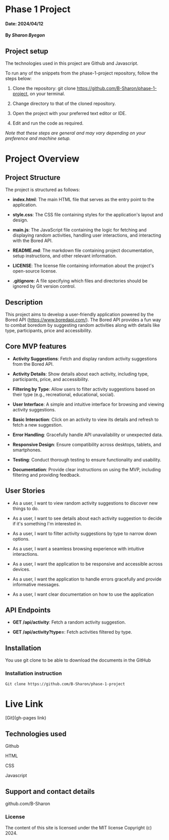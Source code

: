 
# Phase 1 Project

#### Date: 2024/04/12

#### By *Sharon Byegon*

## Project setup
The technologies used in this project are Github and Javascript.

To run any of the snippets from the phase-1-project repository, follow the steps below:

1. Clone the repository: git clone https://github.com/B-Sharon/phase-1-project, on your terminal.

2. Change directory to that of the cloned repository.

3. Open the project with your preferred text editor or IDE.

4. Edit and run the code as required.

*Note that these steps are general and may vary depending on your preference and machine setup.*



# Project Overview
## Project Structure

The project is structured as follows:

- **index.html**: The main HTML file that serves as the entry point to the application.

- **style.css**: The CSS file containing styles for the application's layout and design.

- **main.js**: The JavaScript file containing the logic for fetching and displaying random activities, handling user interactions, and interacting with the Bored API.

- **README.md**: The markdown file containing project documentation, setup instructions, and other relevant information.

- **LICENSE**: The license file containing information about the project's open-source license.

- **.gitignore**: A file specifying which files and directories should be ignored by Git version control.







## Description
This project aims to develop a user-friendly application powered by the Bored API (https://www.boredapi.com/). The Bored API provides a fun way to combat boredom by suggesting random activities along with details like type, participants, price and accessibility.

## Core MVP features
- **Activity Suggestions**: Fetch and display random activity suggestions from the Bored API.

- **Activity Details**: Show details about each activity, including type, participants, price, and accessibility.

- **Filtering by Type**: Allow users to filter activity suggestions based on their type (e.g., recreational, educational, social).

- **User Interface**: A simple and intuitive interface for browsing and viewing activity suggestions.

- **Basic Interaction**: Click on an activity to view its details and refresh to fetch a new suggestion.

- **Error Handling**: Gracefully handle API unavailability or unexpected data.

- **Responsive Design**: Ensure compatibility across desktops, tablets, and smartphones.

- **Testing**: Conduct thorough testing to ensure functionality and usability.

- **Documentation**: Provide clear instructions on using the MVP, including filtering and providing feedback.


## User Stories
- As a user, I want to view random activity suggestions to discover new things to do.

- As a user, I want to see details about each activity suggestion to decide if it's something I'm interested in.

- As a user, I want to filter activity suggestions by type to narrow down options.

- As a user, I want a seamless browsing experience with intuitive interactions.

- As a user, I want the application to be responsive and accessible across devices.

- As a user, I want the application to handle errors gracefully and provide informative messages.

- As a user, I want clear documentation on how to use the application


## API Endpoints
- **GET /api/activity**: Fetch a random activity suggestion.

- **GET /api/activity?type=<type>**: Fetch activities filtered by type.



## Installation
You use git clone to be able to download the documents in the GitHub

### Installation instruction
```
Git clone https://github.com/B-Sharon/phase-1-project

```

# Live Link
[Git](gh-pages link)

## Technologies used
Github

HTML

CSS

Javascript

## Support and contact details
github.com/B-Sharon

### License
The content of this site is licensed under the MIT license
Copyright (c) 2024.


